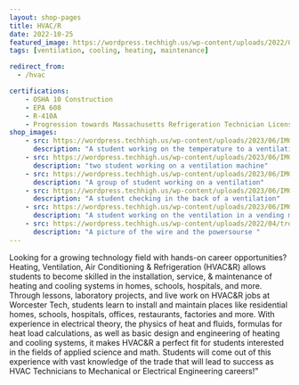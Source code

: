 ```yaml
---
layout: shop-pages
title: HVAC/R
date: 2022-10-25
featured_image: https://wordpress.techhigh.us/wp-content/uploads/2022/04/troy-bridges-kXC6XhVL1e4-unsplash-1.jpg
tags: [ventilation, cooling, heating, maintenance]

redirect_from:
  - /hvac

certifications: 
    - OSHA 10 Construction
    - EPA 608
    - R-410A 
    - Progression towards Massachusetts Refrigeration Technician License99ii
shop_images:
    - src: https://wordpress.techhigh.us/wp-content/uploads/2023/06/IMG_1653.HEIC.jpg
      description: "A student working on the temperature to a ventilation"
    - src: https://wordpress.techhigh.us/wp-content/uploads/2023/06/IMG_1650.HEIC.jpg
      description: "two student working on a ventilation machine"
    - src: https://wordpress.techhigh.us/wp-content/uploads/2023/06/IMG_5340.JPG.jpg
      description: "A group of student working on a ventilation"
    - src: https://wordpress.techhigh.us/wp-content/uploads/2023/06/IMG_1642.HEIC.jpg
      description: "A student checking in the back of a ventilation"
    - src: https://wordpress.techhigh.us/wp-content/uploads/2023/06/IMG_5328.JPG.jpg
      description: "A student working on the ventilation in a vending machine"
    - src: https://wordpress.techhigh.us/wp-content/uploads/2022/04/troy-bridges-kXC6XhVL1e4-unsplash-1.jpg
      description: "A picture of the wire and the powersourse "
---
```


Looking for a growing technology field with hands-on career opportunities? Heating, Ventilation, Air Conditioning & Refrigeration (HVAC&R) allows students to become skilled in the installation, service, & maintenance of heating and cooling systems in homes, schools, hospitals, and more.  Through lessons, laboratory projects, and live work on HVAC&R jobs at Worcester Tech, students learn to install and maintain places like residential homes, schools, hospitals, offices, restaurants, factories and more. With experience in electrical theory, the physics of heat and fluids, formulas for heat load calculations, as well as basic design and engineering of heating and cooling systems, it makes HVAC&R a perfect fit for students interested in the fields of applied science and math. Students will come out of this experience with vast knowledge of the trade that will lead to success as HVAC Technicians to Mechanical or Electrical Engineering careers!”  